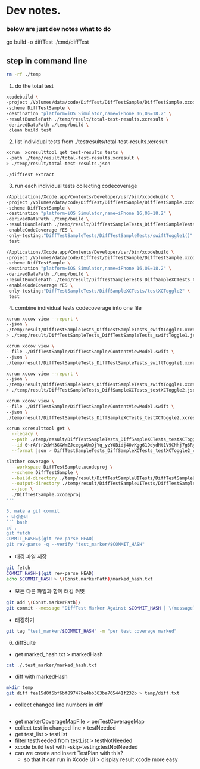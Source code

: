 # Dev notes. 
### below are just dev notes what to do

go build -o diffTest ./cmd/diffTest

## step in command line

``` bash
rm -rf ./temp
```

1. do the total test
``` bash
xcodebuild \
-project /Volumes/data/code/DiffTest/DiffTestSample/DiffTestSample.xcodeproj \
-scheme DiffTestSample \
-destination "platform=iOS Simulator,name=iPhone 16,OS=18.2" \
-resultBundlePath ./temp/result/total-test-results.xcresult \
-derivedDataPath ./temp/build \
 clean build test
```

2. list individual tests from ./testresults/total-test-results.xcresult
``` bash
xcrun  xcresulttool get test-results tests \
--path ./temp/result/total-test-results.xcresult \
> ./temp/result/total-test-results.json
```

``` bash
./diffTest extract   
```

3. run each individual tests collecting codecoverage
``` bash
/Applications/Xcode.app/Contents/Developer/usr/bin/xcodebuild \
-project /Volumes/data/code/DiffTest/DiffTestSample/DiffTestSample.xcodeproj \
-scheme DiffTestSample \
-destination "platform=iOS Simulator,name=iPhone 16,OS=18.2" \
-derivedDataPath ./temp/build \
-resultBundlePath ./temp/result/DiffTestSampleTests_DiffTestSampleTests_swiftToggle1.xcresult \
-enableCodeCoverage YES \
-only-testing:"DiffTestSampleTests/DiffTestSampleTests/swiftToggle1()" \
 test 
```

``` bash
/Applications/Xcode.app/Contents/Developer/usr/bin/xcodebuild \
-project /Volumes/data/code/DiffTest/DiffTestSample/DiffTestSample.xcodeproj \
-scheme DiffTestSample \
-destination "platform=iOS Simulator,name=iPhone 16,OS=18.2" \
-derivedDataPath ./temp/build \
-resultBundlePath ./temp/result/DiffTestSampleTests_DiffSampleXCTests_testXCToggle2.xcresult \
-enableCodeCoverage YES \
-only-testing:"DiffTestSampleTests/DiffSampleXCTests/testXCToggle2" \
 test 
```




4. combine individual tests codecoverage into one file
``` bash
xcrun xccov view --report \
--json \
./temp/result/DiffTestSampleTests_DiffTestSampleTests_swiftToggle1.xcresult \
> ./temp/result/DiffTestSampleTests_DiffTestSampleTests_swiftToggle1.json
``` 
``` bash
xcrun xccov view \
--file ./DiffTestSample/DiffTestSample/ContentViewModel.swift \
--json \
./temp/result/DiffTestSampleTests_DiffTestSampleTests_swiftToggle1.xcresult
```

``` bash
xcrun xccov view --report \
--json \
./temp/result/DiffTestSampleTests_DiffTestSampleTests_swiftToggle1.xcresult \
> ./temp/result/DiffTestSampleTests_DiffSampleXCTests_testXCToggle2.json
``` 
``` bash
xcrun xccov view \
--file ./DiffTestSample/DiffTestSample/ContentViewModel.swift \
--json \
./temp/result/DiffTestSampleTests_DiffSampleXCTests_testXCToggle2.xcresult
```

``` bash
xcrun xcresulttool get \
  --legacy \
  --path ./temp/result/DiffTestSampleTests_DiffSampleXCTests_testXCToggle2.xcresult \
  --id 0~rAYtr2dWH3GXWmZJceggAUmOjYq_yzYOBidj40vKgg619dydNt1V9CNhj7g6RyoQVCsli-8X6fo7TKN30s475Q== \
  --format json > DiffTestSampleTests_DiffSampleXCTests_testXCToggle2_coverage.json
```

``` bash
slather coverage \
  --workspace DiffTestSample.xcodeproj \
  --scheme DiffTestSample \
  --build-directory ./temp/result/DiffTestSampleUITests/DiffTestSampleUITestsLaunchTests/testLaunch/build \
  --output-directory ./temp/result/DiffTestSampleUITests/DiffTestSampleUITestsLaunchTests/testLaunch \
  --json \
  ./DiffTestSample.xcodeproj
'''

5. make a git commit 
- 태깅준비
``` bash
cd .
git fetch
COMMIT_HASH=$(git rev-parse HEAD)
git rev-parse -q --verify "test_marker/$COMMIT_HASH"
```

- 태깅 파일 저장
``` bash
git fetch
COMMIT_HASH=$(git rev-parse HEAD)
echo $COMMIT_HASH > \(Const.markerPath)/marked_hash.txt
```

- 모든 다른 파일과 함께 태깅 커밋
``` bash
git add \(Const.markerPath)/
git commit --message "DiffTest Marker Against $COMMIT_HASH | \(message) \n "
```

- 태깅하기
``` bash
git tag "test_marker/$COMMIT_HASH" -m "per test coverage marked"
```


6. diffSuite
- get marked_hash.txt > markedHash
``` bash 
cat ./.test_marker/marked_hash.txt
```

- diff with markedHash
``` bash
mkdir temp
git diff fee15d0f5bf6bf89747be4bb363ba765441f232b > temp/diff.txt
```

- collect changed line numbers in diff
``` bash
```

- get markerCoverageMapFile > perTestCoverageMap
- collect test in changed line > testNeeded
- get test_list > testList
- filter testNeeded from testList > testNotNeeded
-  xcode build test with -skip-testing:testNotNeeded
- can we create and insert TestPlan with this?
  * so that it can run in Xcode UI > display result xcode more easy